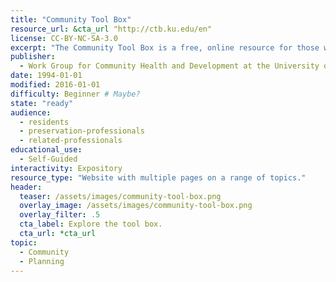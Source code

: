 ```yaml
---
title: "Community Tool Box"
resource_url: &cta_url "http://ctb.ku.edu/en"
license: CC-BY-NC-SA-3.0
excerpt: "The Community Tool Box is a free, online resource for those working to build healthier communities and bring about social change."
publisher:
  - Work Group for Community Health and Development at the University of Kansas
date: 1994-01-01
modified: 2016-01-01
difficulty: Beginner # Maybe?
state: "ready"
audience:
  - residents
  - preservation-professionals
  - related-professionals
educational_use:
  - Self-Guided
interactivity: Expository
resource_type: "Website with multiple pages on a range of topics."
header:
  teaser: /assets/images/community-tool-box.png
  overlay_image: /assets/images/community-tool-box.png
  overlay_filter: .5
  cta_label: Explore the tool box.
  cta_url: *cta_url
topic:
  - Community
  - Planning
---
```

